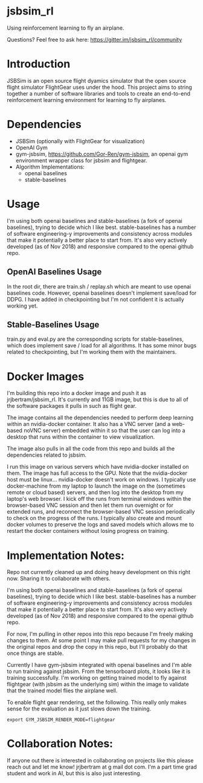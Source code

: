 # jsbsim_rl
Using reinforcement learning to fly an airplane. 

Questions?  Feel free to ask here:
https://gitter.im/jsbsim_rl/community

# Introduction

JSBSim is an open source flight dyamics simulator that the open source flight simulator FlightGear uses under the hood.  This project aims to string together a number of software libraries and tools to create an end-to-end reinforcement learning environment for learning to fly airplanes.

# Dependencies

 * JSBSim (optionally with FlightGear for visualization)
 * OpenAI Gym
 * gym-jsbsim, https://github.com/Gor-Ren/gym-jsbsim, an openai gym environment wrapper class for jsbsim and flightgear.
 * Algorithm Implementations:
     * openai baselines
     * stable-baselines

# Usage

I'm using both openai baselines and stable-baselines (a fork of openai baselines), trying to
decide which I like best.  stable-baselines has a number of software engineering-y improvements
and consistency across modules that make it potentially a better place to start from.  It's
also very actively developed (as of Nov 2018) and responsive compared to the openai github
repo.

## OpenAI Baselines Usage

In the root dir, there are train.sh / replay.sh which are meant to use openai baselines code.
However, openai baselines doesn't implement save/load for DDPG.  I have added in checkpointing 
but I'm not confident it is actually working yet.

## Stable-Baselines Usage

train.py and eval.py are the corresponding scripts for stable-baselines, which does implement
save / load for all algorithms.  It has some minor bugs related to checkpointing, but
I'm working them with the maintainers.

# Docker Images

I'm building this repo into a docker image and push it as jrjbertram/jsbsim_rl.  It's currently
and 11GB image, but this is due to all of the software packages it pulls in such as flight gear.

The image contains all the dependencies needed to perform deep learning within an nvidia-docker 
container.  It also has a VNC server (and a web-based noVNC server) embedded within it so that
the user can log into a desktop that runs within the container to view visualization.

The image also pulls in all the code from this repo and builds all the dependencies related to 
jsbsim.  

I run this image on various servers which have nvidia-docker installed on them.  The image has 
full access to the GPU.  Note that the nvidia-docker host must be linux... nvidia-docker doesn't
work on windows.  I typically use docker-machine from my laptop to launch the image on the 
(sometimes remote or cloud based) servers, and then log into the desktop from my laptop's web
browser.  I kick off the runs from terminal windows within the browser-based VNC session and
then let them run overnight or for extended runs, and reconnect the browser-based VNC session
periodically to check on the progress of the runs.  I typically also create and mount docker
volumes to preserve the logs and saved models which allows me to restart the docker containers
without losing progress on training.

# Implementation Notes:
Repo not currently cleaned up and doing heavy development on this right now.  Sharing it to collaborate with others.

I'm using both openai baselines and stable-baselines (a fork of openai baselines), trying to
decide which I like best.  stable-baselines has a number of software engineering-y improvements
and consistency across modules that make it potentially a better place to start from.  It's
also very actively developed (as of Nov 2018) and responsive compared to the openai github
repo.




For now, I'm pulling in other repos into this repo because I'm freely making changes to them.
At some point I may make pull requests for my changes in the original repos and drop the
copy in this repo, but I'll probably do that once things are stable.

Currently I have gym-jsbsim integrated with openai baselines and I'm able to run training against
jsbsim.  From the tensorboard plots, it looks like it is training successfully.  I'm working on
getting trained model to fly against flightgear (with jsbsim as the underlying sim) within
the image to validate that the trained model flies the airplane well.

To enable flight gear rendering, set the following.  This really only makes sense for the evaluation as it just slows down the training.
```
export GYM_JSBSIM_RENDER_MODE=flightgear
```

# Collaboration Notes:

If anyone out there is interested in collaborating on projects like this please reach out and let me know!  jrjbertram at g mail dot com.
I'm a part time grad student and work in AI, but this is also just interesting.

